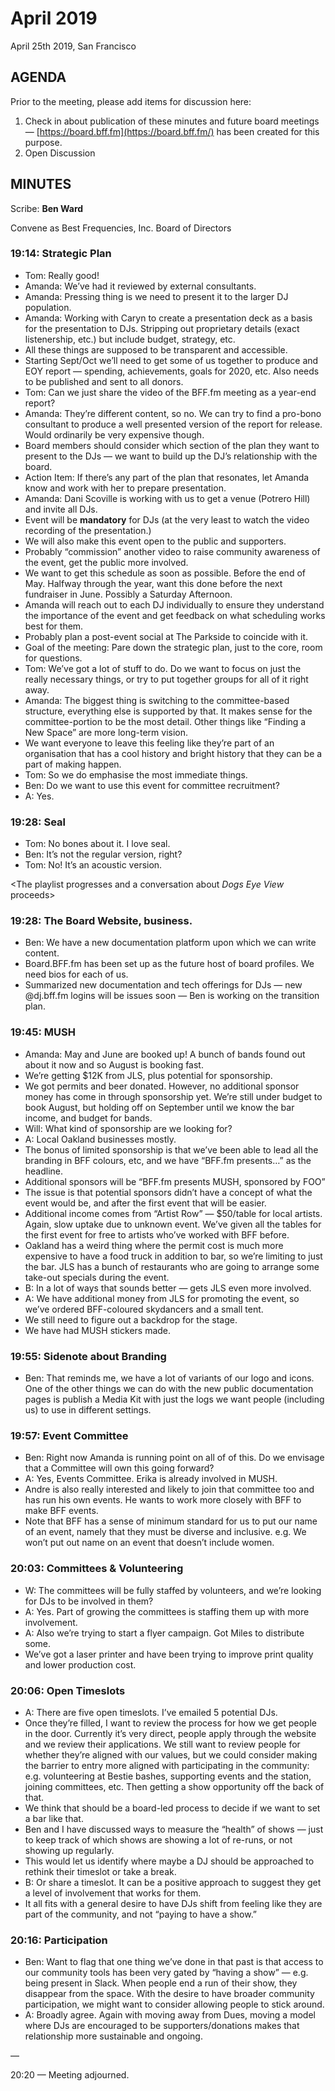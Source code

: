 # April 2019

April 25th 2019, San Francisco

## AGENDA

Prior to the meeting, please add items for discussion here:

1. Check in about publication of these minutes and future board meetings — [https://board.bff.fm](https://board.bff.fm/) has been created for this purpose.
2. Open Discussion

## MINUTES

Scribe: **Ben Ward**

Convene as Best Frequencies, Inc. Board of Directors

### 19:14: Strategic Plan

* Tom: Really good!
* Amanda: We’ve had it reviewed by external consultants.
* Amanda: Pressing thing is we need to present it to the larger DJ population.
* Amanda: Working with Caryn to create a presentation deck as a basis for the presentation to DJs. Stripping out proprietary details (exact listenership, etc.) but include budget, strategy, etc.
* All these things are supposed to be transparent and accessible.
* Starting Sept/Oct we’ll need to get some of us together to produce and EOY report — spending, achievements, goals for 2020, etc. Also needs to be published and sent to all donors.
* Tom: Can we just share the video of the BFF.fm meeting as a year-end report?
* Amanda: They’re different content, so no. We can try to find a pro-bono consultant to produce a well presented version of the report for release. Would ordinarily be very expensive though.
* Board members should consider which section of the plan they want to present to the DJs — we want to build up the DJ’s relationship with the board.
* Action Item: If there’s any part of the plan that resonates, let Amanda know and work with her to prepare presentation.
* Amanda: Dani Scoville is working with us to get a venue (Potrero Hill) and invite all DJs.
* Event will be **mandatory** for DJs (at the very least to watch the video recording of the presentation.)
* We will also make this event open to the public and supporters.
* Probably “commission” another video to raise community awareness of the event, get the public more involved.
* We want to get this schedule as soon as possible. Before the end of May. Halfway through the year, want this done before the next fundraiser in June. Possibly a Saturday Afternoon.
* Amanda will reach out to each DJ individually to ensure they understand the importance of the event and get feedback on what scheduling works best for them.
* Probably plan a post-event social at The Parkside to coincide with it.
* Goal of the meeting: Pare down the strategic plan, just to the core, room for questions.
* Tom: We’ve got a lot of stuff to do. Do we want to focus on just the really necessary things, or try to put together groups for all of it right away.
* Amanda: The biggest thing is switching to the committee-based structure, everything else is supported by that. It makes sense for the committee-portion to be the most detail. Other things like “Finding a New Space” are more long-term vision.
* We want everyone to leave this feeling like they’re part of an organisation that has a cool history and bright history that they can be a part of making happen.
* Tom: So we do emphasise the most immediate things.
* Ben: Do we want to use this event for committee recruitment?
* A: Yes.

### 19:28: Seal

* Tom: No bones about it. I love seal.
* Ben: It’s not the regular version, right?
* Tom: No! It’s an acoustic version.

\<The playlist progresses and a conversation about _Dogs Eye View_ proceeds>

### 19:28: The Board Website, business.

* Ben: We have a new documentation platform upon which we can write content.
* Board.BFF.fm has been set up as the future host of board profiles. We need bios for each of us.
* Summarized new documentation and tech offerings for DJs — new @dj.bff.fm logins will be issues soon — Ben is working on the transition plan.

### 19:45: MUSH

* Amanda: May and June are booked up! A bunch of bands found out about it now and so August is booking fast.
* We’re getting $12K from JLS, plus potential for sponsorship.
* We got permits and beer donated. However, no additional sponsor money has come in through sponsorship yet. We’re still under budget to book August, but holding off on September until we know the bar income, and budget for bands.
* Will: What kind of sponsorship are we looking for?
* A: Local Oakland businesses mostly.
* The bonus of limited sponsorship is that we’ve been able to lead all the branding in BFF colours, etc, and we have “BFF.fm presents…” as the headline.
* Additional sponsors will be “BFF.fm presents MUSH, sponsored by FOO”
* The issue is that potential sponsors didn’t have a concept of what the event would be, and after the first event that will be easier.
* Additional income comes from “Artist Row” — $50/table for local artists. Again, slow uptake due to unknown event. We’ve given all the tables for the first event for free to artists who’ve worked with BFF before.
* Oakland has a weird thing where the permit cost is much more expensive to have a food truck in addition to bar, so we’re limiting to just the bar. JLS has a bunch of restaurants who are going to arrange some take-out specials during the event.
* B: In a lot of ways that sounds better — gets JLS even more involved.
* A: We have additional money from JLS for promoting the event, so we’ve ordered BFF-coloured skydancers and a small tent.
* We still need to figure out a backdrop for the stage.
* We have had MUSH stickers made.

### 19:55: Sidenote about Branding

* Ben: That reminds me, we have a lot of variants of our logo and icons. One of the other things we can do with the new public documentation pages is publish a Media Kit with just the logs we want people (including us) to use in different settings.

### 19:57: Event Committee

* Ben: Right now Amanda is running point on all of of this. Do we envisage that a Committee will own this going forward?
* A: Yes, Events Committee. Erika is already involved in MUSH.
* Andre is also really interested and likely to join that committee too and has run his own events. He wants to work more closely with BFF to make BFF events.
* Note that BFF has a sense of minimum standard for us to put our name of an event, namely that they must be diverse and inclusive. e.g. We won’t put out name on an event that doesn’t include women.

### 20:03: Committees & Volunteering

* W: The committees will be fully staffed by volunteers, and we’re looking for DJs to be involved in them?
* A: Yes. Part of growing the committees is staffing them up with more involvement.
* A: Also we’re trying to start a flyer campaign. Got Miles to distribute some.
* We’ve got a laser printer and have been trying to improve print quality and lower production cost.

### 20:06: Open Timeslots

* A: There are five open timeslots. I’ve emailed 5 potential DJs.
* Once they’re filled, I want to review the process for how we get people in the door. Currently it’s very direct, people apply through the website and we review their applications. We still want to review people for whether they’re aligned with our values, but we could consider making the barrier to entry more aligned with participating in the community: e.g. volunteering at Bestie bashes, supporting events and the station, joining committees, etc. Then getting a show opportunity off the back of that.
* We think that should be a board-led process to decide if we want to set a bar like that.
* Ben and I have discussed ways to measure the “health” of shows — just to keep track of which shows are showing a lot of re-runs, or not showing up regularly.
* This would let us identify where maybe a DJ should be approached to rethink their timeslot or take a break.
* B: Or share a timeslot. It can be a positive approach to suggest they get a level of involvement that works for them.
* It all fits with a general desire to have DJs shift from feeling like they are part of the community, and not “paying to have a show.”

### 20:16: Participation

* Ben: Want to flag that one thing we’ve done in that past is that access to our community tools has been very gated by “having a show” — e.g. being present in Slack. When people end a run of their show, they disappear from the space. With the desire to have broader community participation, we might want to consider allowing people to stick around.
* A: Broadly agree. Again with moving away from Dues, moving a model where DJs are encouraged to be supporters/donations makes that relationship more sustainable and ongoing.

—

20:20 — Meeting adjourned.
